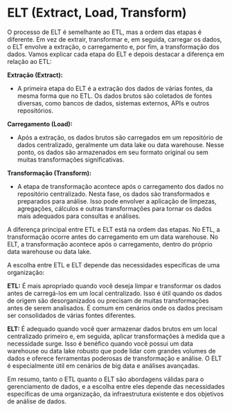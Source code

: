# ELT (Extract, Load, Transform)

O processo de ELT é semelhante ao ETL, mas a ordem das etapas é diferente. Em vez de extrair, transformar e, em seguida, carregar os dados, o ELT envolve a extração, o carregamento e, por fim, a transformação dos dados. Vamos explicar cada etapa do ELT e depois destacar a diferença em relação ao ETL:

**Extração (Extract):** 
  - A primeira etapa do ELT é a extração dos dados de várias fontes, da mesma forma que no ETL. Os dados brutos são coletados de fontes diversas, como bancos de dados, sistemas externos, APIs e outros repositórios.

**Carregamento (Load):** 
  - Após a extração, os dados brutos são carregados em um repositório de dados centralizado, geralmente um data lake ou data warehouse. Nesse ponto, os dados são armazenados em seu formato original ou sem muitas transformações significativas.

**Transformação (Transform):**
  - A etapa de transformação acontece após o carregamento dos dados no repositório centralizado. Nesta fase, os dados são transformados e preparados para análise. Isso pode envolver a aplicação de limpezas, agregações, cálculos e outras transformações para tornar os dados mais adequados para consultas e análises.

A diferença principal entre ETL e ELT está na ordem das etapas. No ETL, a transformação ocorre antes do carregamento em um data warehouse. No ELT, a transformação acontece após o carregamento, dentro do próprio data warehouse ou data lake.

A escolha entre ETL e ELT depende das necessidades específicas de uma organização:

**ETL:** É mais apropriado quando você deseja limpar e transformar os dados antes de carregá-los em um local centralizado. Isso é útil quando os dados de origem são desorganizados ou precisam de muitas transformações antes de serem analisados. É comum em cenários onde os dados precisam ser consolidados de várias fontes diferentes.

**ELT:** É adequado quando você quer armazenar dados brutos em um local centralizado primeiro e, em seguida, aplicar transformações à medida que a necessidade surge. Isso é benéfico quando você possui um data warehouse ou data lake robusto que pode lidar com grandes volumes de dados e oferece ferramentas poderosas de transformação e análise. O ELT é especialmente útil em cenários de big data e análises avançadas.

Em resumo, tanto o ETL quanto o ELT são abordagens válidas para o gerenciamento de dados, e a escolha entre eles depende das necessidades específicas de uma organização, da infraestrutura existente e dos objetivos de análise de dados.
